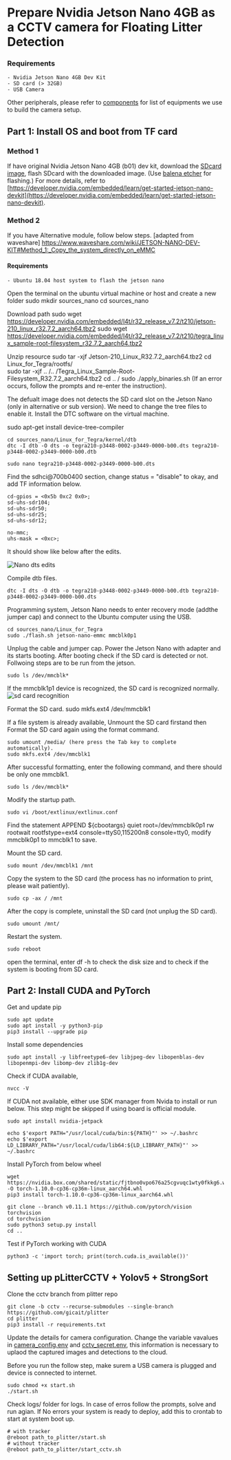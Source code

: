 # Prepare Nvidia Jetson Nano 4GB as a CCTV camera for Floating Litter Detection

### Requirements
    - Nvidia Jetson Nano 4GB Dev Kit
    - SD card (> 32GB)
    - USB Camera
Other peripherals, please refer to [components](./List-of-Components.md) for list of equipments we use to build the camera setup.

## Part 1: Install OS and boot from TF card

### Method 1

If have original Nvidia Jetson Nano 4GB (b01) dev kit, download the [SDcard image](https://developer.nvidia.com/jetson-nano-sd-card-image), flash SDcard with the downloaded image. (Use [balena etcher](https://www.balena.io/etcher/) for flashing.) For more details, refer to [https://developer.nvidia.com/embedded/learn/get-started-jetson-nano-devkit](https://developer.nvidia.com/embedded/learn/get-started-jetson-nano-devkit).

### Method 2

If you have Alternative module, follow below steps. [adapted from waveshare] https://www.waveshare.com/wiki/JETSON-NANO-DEV-KIT#Method_1:_Copy_the_system_directly_on_eMMC

#### Requirements
    - Ubuntu 18.04 host system to flash the jetson nano

Open the terminal on the ubuntu virtual machine or host and create a new folder
    sudo mkdir sources_nano
    cd sources_nano 

Download path
    sudo wget https://developer.nvidia.com/embedded/l4t/r32_release_v7.2/t210/jetson-210_linux_r32.7.2_aarch64.tbz2
    sudo wget https://developer.nvidia.com/embedded/l4t/r32_release_v7.2/t210/tegra_linux_sample-root-filesystem_r32.7.2_aarch64.tbz2

Unzip resource
    sudo tar -xjf Jetson-210_Linux_R32.7.2_aarch64.tbz2
    cd Linux_for_Tegra/rootfs/       
    sudo tar -xjf .. /.. /Tegra_Linux_Sample-Root-Filesystem_R32.7.2_aarch64.tbz2
    cd .. /
    sudo ./apply_binaries.sh (If an error occurs, follow the prompts and re-enter the instruction). 

The defualt image does not detects the SD card slot on the Jetson Nano (only in alternative or sub version). We need to change the tree files to enable it. Install the DTC software on the virtual machine.

sudo apt-get install device-tree-compiler

    cd sources_nano/Linux_for_Tegra/kernel/dtb
    dtc -I dtb -O dts -o tegra210-p3448-0002-p3449-0000-b00.dts tegra210-p3448-0002-p3449-0000-b00.dtb

    sudo nano tegra210-p3448-0002-p3449-0000-b00.dts

Find the sdhci@700b0400 section, change status = "disable" to okay, and add TF information below.

    cd-gpios = <0x5b 0xc2 0x0>;
    sd-uhs-sdr104;
    sd-uhs-sdr50;
    sd-uhs-sdr25;
    sd-uhs-sdr12;
                
    no-mmc;
    uhs-mask = <0xc>; 

It should show like below after the edits.

![Nano dts edits](./figures/Nano_DTS.png)

Compile dtb files.

    dtc -I dts -O dtb -o tegra210-p3448-0002-p3449-0000-b00.dtb tegra210-p3448-0002-p3449-0000-b00.dts

Programming system, Jetson Nano needs to enter recovery mode (addthe jumper cap) and connect to the Ubuntu computer using the USB.

    cd sources_nano/Linux_for_Tegra
    sudo ./flash.sh jetson-nano-emmc mmcblk0p1

Unplug the cable and jumper cap. Power the Jetson Nano with adapter and its starts booting.
After booting check if the SD card is detected or not. Follwoing steps are to be run from the jetson.

    sudo ls /dev/mmcblk*

If the mmcblk1p1 device is recognized, the SD card is recognized normally.
    ![sd card recognition](./figures/SD_card_recognition.png)

Format the SD card.
    sudo mkfs.ext4 /dev/mmcblk1

If a file system is already available, Unmount the SD card firstand then Format the SD card again using the format command.

    sudo umount /media/ (here press the Tab key to complete automatically).
    sudo mkfs.ext4 /dev/mmcblk1

After successful formatting, enter the following command, and there should be only one mmcblk1.
    
    sudo ls /dev/mmcblk* 

Modify the startup path.
    
    sudo vi /boot/extlinux/extlinux.conf

Find the statement APPEND ${cbootargs} quiet root=/dev/mmcblk0p1 rw rootwait rootfstype=ext4 console=ttyS0,115200n8 console=tty0, modify mmcblk0p1 to mmcblk1 to save.

Mount the SD card.
    
    sudo mount /dev/mmcblk1 /mnt

Copy the system to the SD card (the process has no information to print, please wait patiently).
    
    sudo cp -ax / /mnt

After the copy is complete, uninstall the SD card (not unplug the SD card).

    sudo umount /mnt/

Restart the system.
    
    sudo reboot

open the terminal, enter df -h to check the disk size and to check if the system is booting from SD card.

## Part 2: Install CUDA and PyTorch 

Get and update pip

    sudo apt update
    sudo apt install -y python3-pip
    pip3 install --upgrade pip

Install some dependencies

    sudo apt install -y libfreetype6-dev libjpeg-dev libopenblas-dev libopenmpi-dev libomp-dev zlib1g-dev

Check if CUDA available,

    nvcc -V

If CUDA not available, either use SDK manager from Nvida to install or run below. This step might be skipped if using board is official module.

    sudo apt install nvidia-jetpack

    echo $'export PATH="/usr/local/cuda/bin:${PATH}"' >> ~/.bashrc
    echo $'export LD_LIBRARY_PATH="/usr/local/cuda/lib64:${LD_LIBRARY_PATH}"' >> ~/.bashrc

Install PyTorch from below wheel

    wget https://nvidia.box.com/shared/static/fjtbno0vpo676a25cgvuqc1wty0fkkg6.whl -O torch-1.10.0-cp36-cp36m-linux_aarch64.whl
    pip3 install torch-1.10.0-cp36-cp36m-linux_aarch64.whl

    git clone --branch v0.11.1 https://github.com/pytorch/vision torchvision
    cd torchvision
    sudo python3 setup.py install
    cd ..

Test if PyTorch working with CUDA

    python3 -c 'import torch; print(torch.cuda.is_available())'


## Setting up pLitterCCTV + Yolov5 + StrongSort

Clone the cctv branch from plitter repo

    git clone -b cctv --recurse-submodules --single-branch https://github.com/gicait/plitter
    cd plitter
    pip3 install -r requirements.txt

Update the details for camera configuration. Change the variable vavalues in [camera_config.env](../camera_config.env) and [cctv_secret.env](../cctv_secret.env), this information is necessary to uplaod the captured images and detections to the cloud.

Before you run the follow step, make surem a USB camera is plugged and device is connected to internet.

    sudo chmod +x start.sh
    ./start.sh

Check logs/ folder for logs. In case of erros follow the prompts, solve and run agian. If No errors your system is ready to deploy, add this to crontab to start at system boot up.

    # with tracker
    @reboot path_to_plitter/start.sh
    # without tracker
    @reboot path_to_plitter/start_cctv.sh

